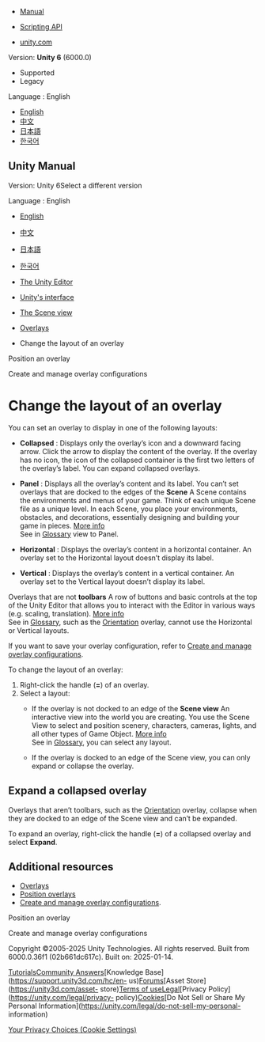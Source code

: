 [](https://docs.unity3d.com)

  * [Manual](../Manual/index.html)
  * [Scripting API](../ScriptReference/index.html)

  * [unity.com](https://unity.com/)

Version: **Unity 6** (6000.0)

  * Supported
  * Legacy

Language : English

  * [English](/Manual/manage-overlay-layouts.html)
  * [中文](/cn/current/Manual/manage-overlay-layouts.html)
  * [日本語](/ja/current/Manual/manage-overlay-layouts.html)
  * [한국어](/kr/current/Manual/manage-overlay-layouts.html)

[](https://docs.unity3d.com)

## Unity Manual

Version: Unity 6Select a different version

Language : English

  * [English](/Manual/manage-overlay-layouts.html)
  * [中文](/cn/current/Manual/manage-overlay-layouts.html)
  * [日本語](/ja/current/Manual/manage-overlay-layouts.html)
  * [한국어](/kr/current/Manual/manage-overlay-layouts.html)

  * [The Unity Editor](unity-editor.html)
  * [Unity's interface](UsingTheEditor.html)
  * [The Scene view](UsingTheSceneView.html)
  * [Overlays](overlays.html)
  * Change the layout of an overlay

[](position-overlay.html)

Position an overlay

[](manage-overlay-configurations.html)

Create and manage overlay configurations

# Change the layout of an overlay

You can set an overlay to display in one of the following layouts:

  * **Collapsed** : Displays only the overlay’s icon and a downward facing arrow. Click the arrow to display the content of the overlay. If the overlay has no icon, the icon of the collapsed container is the first two letters of the overlay’s label. You can expand collapsed overlays.
  * **Panel** : Displays all the overlay’s content and its label. You can’t set overlays that are docked to the edges of the **Scene** A Scene contains the environments and menus of your game. Think of each unique Scene file as a unique level. In each Scene, you place your environments, obstacles, and decorations, essentially designing and building your game in pieces. [More info](CreatingScenes.html)  
See in [Glossary](Glossary.html#Scene) view to Panel.

  * **Horizontal** : Displays the overlay’s content in a horizontal container. An overlay set to the Horizontal layout doesn’t display its label.
  * **Vertical** : Displays the overlay’s content in a vertical container. An overlay set to the Vertical layout doesn’t display its label.

Overlays that are not **toolbars** A row of buttons and basic controls at the
top of the Unity Editor that allows you to interact with the Editor in various
ways (e.g. scaling, translation). [More info](Toolbar.html)  
See in [Glossary](Glossary.html#Toolbar), such as the
[Orientation](SceneViewNavigation.html#gizmo) overlay, cannot use the
Horizontal or Vertical layouts.

If you want to save your overlay configuration, refer to [Create and manage
overlay configurations](manage-overlay-configurations.html).

To change the layout of an overlay:

  1. Right-click the handle (**=**) of an overlay.
  2. Select a layout: 
     * If the overlay is not docked to an edge of the **Scene view** An interactive view into the world you are creating. You use the Scene View to select and position scenery, characters, cameras, lights, and all other types of Game Object. [More info](UsingTheSceneView.html)  
See in [Glossary](Glossary.html#SceneView), you can select any layout.

     * If the overlay is docked to an edge of the Scene view, you can only expand or collapse the overlay.

## Expand a collapsed overlay

Overlays that aren’t toolbars, such as the
[Orientation](SceneViewNavigation.html#gizmo) overlay, collapse when they are
docked to an edge of the Scene view and can’t be expanded.

To expand an overlay, right-click the handle (**=**) of a collapsed overlay
and select **Expand**.

## Additional resources

  * [Overlays](overlays.html)
  * [Position overlays](position-overlay.html)
  * [Create and manage overlay configurations](manage-overlay-configurations.html).

[](position-overlay.html)

Position an overlay

[](manage-overlay-configurations.html)

Create and manage overlay configurations

Copyright ©2005-2025 Unity Technologies. All rights reserved. Built from
6000.0.36f1 (02b661dc617c). Built on: 2025-01-14.

[Tutorials](https://learn.unity.com/)[Community
Answers](https://answers.unity3d.com)[Knowledge
Base](https://support.unity3d.com/hc/en-
us)[Forums](https://forum.unity3d.com)[Asset Store](https://unity3d.com/asset-
store)[Terms of
use](https://docs.unity3d.com/Manual/TermsOfUse.html)[Legal](https://unity.com/legal)[Privacy
Policy](https://unity.com/legal/privacy-
policy)[Cookies](https://unity.com/legal/cookie-policy)[Do Not Sell or Share
My Personal Information](https://unity.com/legal/do-not-sell-my-personal-
information)

[Your Privacy Choices (Cookie Settings)](javascript:void\(0\);)

